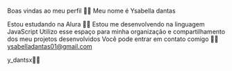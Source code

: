 Boas vindas ao meu perfil 💙💙
Meu nome é Ysabella dantas

Estou estudando na Alura 🐱‍🐉
Estou me desenvolvendo na linguagem JavaScript
Utilizo esse espaço para minha organização e compartilhamento dos meu projetos desenvolvidos
Você pode entrar em contato comigo 👀✨
ysabelladantas01@gmail.com

y_dantsx💋💋
